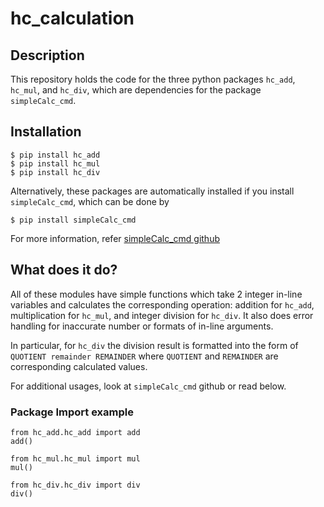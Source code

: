 # hc_calculation

## Description

This repository holds the code for the three python packages `hc_add`, `hc_mul`, and `hc_div`, which are dependencies for the package `simpleCalc_cmd`. 

## Installation

```
$ pip install hc_add
$ pip install hc_mul
$ pip install hc_div
```

Alternatively, these packages are automatically installed if you install `simpleCalc_cmd`, which can be done by
```
$ pip install simpleCalc_cmd
```
For more information, refer [simpleCalc_cmd github](https://github.com/hamsunwoo/simpleCalc_cmd)

## What does it do?
All of these modules have simple functions which take 2 integer in-line variables and calculates the corresponding operation: addition for `hc_add`, multiplication for `hc_mul`, and integer division for `hc_div`. It also does error handling for inaccurate number or formats of in-line arguments.

In particular, for `hc_div` the division result is formatted into the form of `QUOTIENT remainder REMAINDER` where `QUOTIENT` and `REMAINDER` are corresponding calculated values.

For additional usages, look at `simpleCalc_cmd` github or read below.

### Package Import example

```
from hc_add.hc_add import add
add()
```
```
from hc_mul.hc_mul import mul
mul()
```
```
from hc_div.hc_div import div
div()
```

